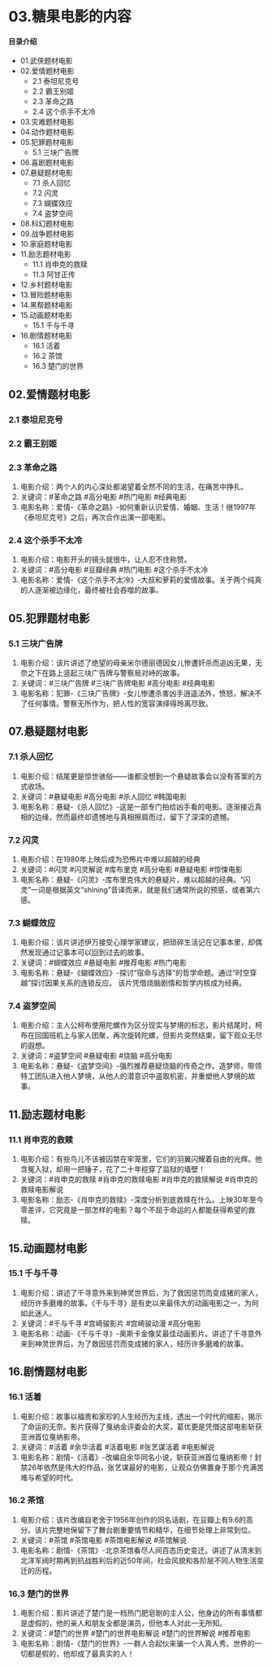 # 03.糖果电影的内容
#### 目录介绍
- 01.武侠题材电影
- 02.爱情题材电影
  - 2.1 泰坦尼克号
  - 2.2 霸王别姬
  - 2.3 革命之路
  - 2.4 这个杀手不太冷
- 03.灾难题材电影
- 04.动作题材电影
- 05.犯罪题材电影
  - 5.1 三块广告牌
- 06.喜剧题材电影
- 07.悬疑题材电影
  - 7.1 杀人回忆
  - 7.2 闪灵
  - 7.3 蝴蝶效应
  - 7.4 盗梦空间
- 08.科幻题材电影
- 09.战争题材电影
- 10.家庭题材电影
- 11.励志题材电影
  - 11.1 肖申克的救赎
  - 11.3 阿甘正传
- 12.乡村题材电影
- 13.冒险题材电影
- 14.黑帮题材电影
- 15.动画题材电影
  - 15.1 千与千寻
- 16.剧情题材电影
  - 16.1 活着
  - 16.2 茶馆
  - 16.3 楚门的世界




## 02.爱情题材电影

### 2.1 泰坦尼克号


### 2.2 霸王别姬


### 2.3 革命之路

1. 电影介绍：两个人的内心深处都渴望着全然不同的生活，在痛苦中挣扎。
2. 关键词：#革命之路 #高分电影 #热门电影 #经典电影
3. 电影名称：爱情-《革命之路》-如何重新认识爱情、婚姻、生活！继1997年《泰坦尼克号》之后，再次合作出演一部电影。

### 2.4 这个杀手不太冷

1. 电影介绍：电影开头的镜头就很牛，让人忍不住称赞。
2. 关键词：#高分电影 #豆瓣经典 #热门电影 #这个杀手不太冷
3. 电影名称：爱情-《这个杀手不太冷》-大叔和萝莉的爱情故事。关于两个纯真的人逐渐被边缘化，最终被社会吞噬的故事。

## 05.犯罪题材电影

### 5.1 三块广告牌

1. 电影介绍：该片讲述了绝望的母亲米尔德丽德因女儿惨遭奸杀而追凶无果，无奈之下在路上竖起三块广告牌与警察局对峙的故事。
2. 关键词：#三块广告牌 #三块广告牌电影 #高分电影 #经典电影
3. 电影名称：犯罪-《三块广告牌》-女儿惨遭杀害凶手逍遥法外，愤怒，解决不了任何事情。警察无所作为，把人性的宽容演绎得玲离尽致。


## 07.悬疑题材电影

### 7.1 杀人回忆

1. 电影介绍：结尾更是惊世骇俗——谁都没想到一个悬疑故事会以没有答案的方式收场。
2. 关键词：#悬疑电影 #高分电影 #杀人回忆 #韩国电影
3. 电影名称：悬疑-《杀人回忆》-这是一部专门拍给凶手看的电影。逐渐接近真相的边缘，然而最终却遗憾地与真相擦肩而过，留下了深深的遗憾。

### 7.2 闪灵

1. 电影介绍：在1980年上映后成为恐怖片中难以超越的经典
2. 关键词：#闪灵 #闪灵解说 #库布里克 #高分电影 #悬疑电影 #惊悚电影
3. 电影名称：悬疑-《闪灵》-库布里克伟大的悬疑片，难以超越的经典。“闪灵”一词是根据英文“shining”音译而来，就是我们通常所说的预感，或者第六感。

### 7.3 蝴蝶效应

1. 电影介绍：该片讲述伊万接受心理学家建议，把琐碎生活记在记事本里，却偶然发现通过记事本可以回到过去的故事。
2. 关键词：#蝴蝶效应 #悬疑电影 #推荐电影 #热门电影
3. 电影名称：悬疑-《蝴蝶效应》-探讨“宿命与选择”的哲学命题。通过“时空穿越”探讨因果关系的连锁反应。‌ 该片凭借烧脑剧情和哲学内核成为经典。

### 7.4 盗梦空间

1. 电影介绍：主人公柯布使用陀螺作为区分现实与梦境的标志，影片结尾时，柯布在回国班机上与家人团聚，再次旋转陀螺，但影片突然结束，留下观众无尽的遐想。
2. 关键词：#盗梦空间 #悬疑电影 #烧脑 #高分电影
3. 电影名称：悬疑-《盗梦空间》-强烈推荐悬疑烧脑的传奇之作。造梦师，带领特工团队进入他人梦境，从他人的潜意识中盗取机密，并重塑他人梦境的故事。

## 11.励志题材电影

### 11.1 肖申克的救赎

1. 电影介绍：有些鸟儿不该被囚禁在牢笼里，它们的羽翼闪耀着自由的光辉。他含冤入狱，却用一把锤子，花了二十年挖穿了监狱的墙壁！
2. 关键词：#肖申克的救赎 #肖申克的救赎电影 #肖申克的救赎解说 #肖申克的救赎电影解说
3. 电影名称：励志-《肖申克的救赎》-深度分析到底救赎在什么。上映30年至今零差评，它究竟是一部怎样的电影？每个不屈于命运的人都能获得希望的救赎。

## 15.动画题材电影

### 15.1 千与千寻

1. 电影介绍：讲述了千寻意外来到神灵世界后，为了救因惩罚而变成猪的家人，经历许多磨难的故事。《千与千寻》是有史以来最伟大的动画电影之一，为何如此迷人。
2. 关键词：#千与千寻 #宫崎骏影片 #宫崎骏动漫 #高分电影
3. 电影名称：动画-《千与千寻》-奥斯卡金像奖最佳动画影片。讲述了千寻意外来到神灵世界后，为了救因惩罚而变成猪的家人，经历许多磨难的故事。


## 16.剧情题材电影

### 16.1 活着

1. 电影介绍：故事以福贵和家珍的人生经历为主线，透出一个时代的缩影，揭示了命运的无奈。影片获得了戛纳金评委会的大奖，葛优更是凭借这部电影斩获亚洲首位戛纳影帝。
2. 关键词：#活着 #余华活着 #活着电影 #张艺谋活着 #电影解说
3. 电影名称：剧情-《活着》-改编自余华同名小说，斩获亚洲首位戛纳影帝！封禁26年依然是伟大的作品，张艺谋最好的电影，让观众仿佛置身于那个充满苦难与希望的时代。

### 16.2 茶馆

1. 电影介绍：该片改编自老舍于1956年创作的同名话剧，在豆瓣上有9.6的高分。该片完整地保留下了舞台剧重要情节和精华，在细节处理上非常到位。
2. 关键词：#茶馆 #茶馆电影 #茶馆电影解说 #茶馆解说
3. 电影名称：剧情-《茶馆》-北京茶馆看尽人间百态历史变迁。讲述了从清末到北洋军阀时期再到抗战胜利后的近50年间，社会风貌和各阶层不同人物生活变迁的历程。

### 16.3 楚门的世界

1. 电影介绍：影片讲述了楚门是一档热门肥皂剧的主人公，他身边的所有事情都是虚假的，他的亲人和朋友全都是演员，但他本人对此一无所知。
2. 关键词：#楚门的世界 #楚门的世界电影解说 #楚门的世界解说 #推荐电影
3. 电影名称：剧情-《楚门的世界》-一群人合起伙来骗一个人真人秀。世界的一切都是假的，他却成了最真实的人！







